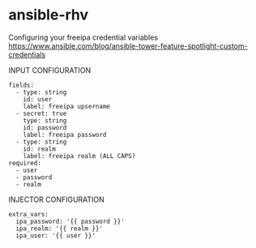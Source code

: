 # ansible-rhv

Configuring your freeipa credential variables
https://www.ansible.com/blog/ansible-tower-feature-spotlight-custom-credentials

INPUT CONFIGURATION
```
fields:
  - type: string
    id: user
    label: freeipa upsername
  - secret: true
    type: string
    id: password
    label: freeipa password
  - type: string
    id: realm
    label: freeipa realm (ALL CAPS)
required:
  - user
  - password
  - realm
```

INJECTOR CONFIGURATION
```
extra_vars:
  ipa_password: '{{ password }}'
  ipa_realm: '{{ realm }}'
  ipa_user: '{{ user }}'
```
